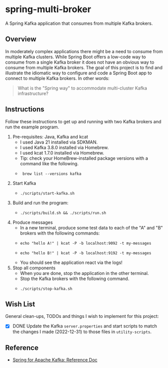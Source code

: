 # spring-multi-broker

A Spring Kafka application that consumes from multiple Kafka brokers.


## Overview 

In moderately complex applications there might be a need to consume from multiple Kafka clusters. While Spring Boot offers
a low-code way to consume from a single Kafka broker it does not have an obvious way to consume from multiple Kafka brokers.
The goal of this project is to find and illustrate the idiomatic way to configure and code a Spring Boot app to connect
to multiple Kafka brokers. In other words:

> What is the "Spring way" to accommodate multi-cluster Kafka infrastructure?


## Instructions

Follow these instructions to get up and running with two Kafka brokers and run the example program.

1. Pre-requisites: Java, Kafka and kcat
   * I used Java 21 installed via SDKMAN.
   * I used Kafka 3.8.0 installed via Homebrew.
   * I used kcat 1.7.0 installed via Homebrew.
   * Tip: check your HomeBrew-installed package versions with a command like the following.
   * ```shell
      brew list --versions kafka
      ```
2. Start Kafka
   * ```shell
     ./scripts/start-kafka.sh
     ```
3. Build and run the program:
   * ```shell
     ./scripts/build.sh && ./scripts/run.sh
     ```
4. Produce messages
   * In a new terminal, produce some test data to each of the "A" and "B" brokers with the following commands:
   * ```shell
     echo "hello A!" | kcat -P -b localhost:9092 -t my-messages
     ```
   * ```shell
     echo "hello B!" | kcat -P -b localhost:9192 -t my-messages
     ```
   * You should see the application react via the logs!
5. Stop all components
   * When you are done, stop the application in the other terminal.
   * Stop the Kafka brokers with the following command.
   * ```shell
     ./scripts/stop-kafka.sh
     ```


## Wish List

General clean-ups, TODOs and things I wish to implement for this project:

* [x] DONE Update the Kafka `server.properties` and start scripts to match the changes I made (2022-12-31) to those files in
  `utility-scripts`. 


## Reference

* [Spring for Apache Kafka: Reference Doc](https://docs.spring.io/spring-kafka/docs/current/reference/html/)
